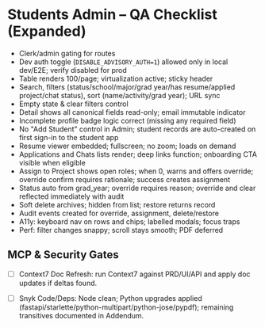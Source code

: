 # Students Admin – QA Checklist (Expanded)

- Clerk/admin gating for routes
- Dev auth toggle (`DISABLE_ADVISORY_AUTH=1`) allowed only in local dev/E2E; verify disabled for prod
- Table renders 100/page; virtualization active; sticky header
- Search, filters (status/school/major/grad year/has resume/applied project/chat status), sort (name/activity/grad year); URL sync
- Empty state & clear filters control
- Detail shows all canonical fields read-only; email immutable indicator
- Incomplete profile badge logic correct (missing any required field)
- No "Add Student" control in Admin; student records are auto-created on first sign-in to the student app
- Resume viewer embedded; fullscreen; no zoom; loads on demand
- Applications and Chats lists render; deep links function; onboarding CTA visible when eligible
- Assign to Project shows open roles; when 0, warns and offers override; override confirm requires rationale; success creates assignment
- Status auto from grad_year; override requires reason; override and clear reflected immediately with audit
- Soft delete archives; hidden from list; restore returns record
- Audit events created for override, assignment, delete/restore
- A11y: keyboard nav on rows and chips; labelled modals; focus traps
- Perf: filter changes snappy; scroll stays smooth; PDF deferred

## MCP & Security Gates
- [ ] Context7 Doc Refresh: run Context7 against PRD/UI/API and apply doc updates if deltas found.
- [ ] Snyk Code/Deps: Node clean; Python upgrades applied (fastapi/starlette/python-multipart/python-jose/pypdf); remaining transitives documented in Addendum.

